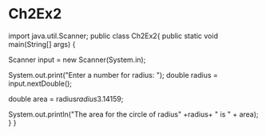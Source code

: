 # Ch2Ex2
import java.util.Scanner;
public class Ch2Ex2{
public static void main(String[] args) {

Scanner input = new Scanner(System.in);

System.out.print("Enter a number for radius: ");
double radius = input.nextDouble();

double area = radius*radius*3.14159;

System.out.println("The area for the circle of radius" +radius+ " is " + area);
}
}
